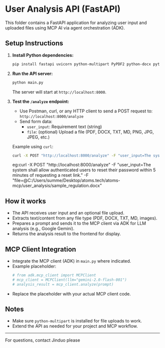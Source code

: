 # User Analysis API (FastAPI)

This folder contains a FastAPI application for analyzing user input and uploaded files using MCP AI via agent orchestration (ADK).

## Setup Instructions

1. **Install Python dependencies:**

    ```bash
    pip install fastapi uvicorn python-multipart PyPDF2 python-docx pytesseract Pillow
    ```

2. **Run the API server:**

    ```bash
    python main.py
    ```

    The server will start at `http://localhost:8000`.

3. **Test the `/analyze` endpoint:**
    - Use Postman, curl, or any HTTP client to send a POST request to:
      `http://localhost:8000/analyze`
    - Send form data:
        - `user_input`: Requirement text (string)
        - `file`: (optional) Upload a file (PDF, DOCX, TXT, MD, PNG, JPG, JPEG, etc.)

    Example using `curl`:

    ```bash
    curl -X POST "http://localhost:8000/analyze" -F "user_input=The system shall allow authenticated users to reset their password within 5 minutes of requesting a reset link." -F "file=@filepath"
    ```

    eg:curl -X POST "http://localhost:8000/analyze" -F "user_input=The system shall allow authenticated users to reset their password within 5 minutes of requesting a reset link." -F "file=@C:/Users/summe/Desktop/atoms.tech/atoms-mcp/user_analysis/sample_regulation.docx"

## How it works

- The API receives user input and an optional file upload.
- Extracts text/content from any file type (PDF, DOCX, TXT, MD, images).
- Prepares a prompt and sends it to the MCP client via ADK for LLM analysis (e.g., Google Gemini).
- Returns the analysis result to the frontend for display.

## MCP Client Integration

- Integrate the MCP client (ADK) in `main.py` where indicated.
- Example placeholder:
    ```python
    # from adk.mcp_client import MCPClient
    # mcp_client = MCPClient(llm="gemini-2.0-flash-001")
    # analysis_result = mcp_client.analyze(prompt)
    ```
- Replace the placeholder with your actual MCP client code.

## Notes

- Make sure `python-multipart` is installed for file uploads to work.
- Extend the API as needed for your project and MCP workflow.

---

For questions, contact Jinduo please
